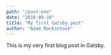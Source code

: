 ```yaml
---
path: "/post-one"
date: "2018-09-10"
title: "My first Gatsby post"
author: "Adam Mackintosh"
---
```


This is my very first blog post in Gatsby.